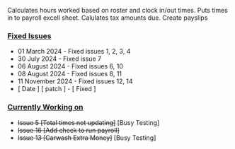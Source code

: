 Calculates hours worked based on roster and clock in/out times. 
Puts times in to payroll excell sheet.
Calulates tax amounts due.
Create payslips

### <ins>Fixed Issues</ins>

- 01 March 2024       - Fixed issues 1, 2, 3, 4
- 30 July 2024        - Fixed issue 7
- 06 August 2024      - Fixed issues 6, 10
- 08 August 2024      - Fixed issues 8, 11
- 11 November 2024    - Fixed issues 12, 14
- [ Date ]    [ patch ]   - [ Fixed ]  

### <ins>Currently Working on</ins>

- ~~Issue 5 [Total times not updating]~~ [Busy Testing]
- ~~Issue 16 [Add check to run payroll]~~
- ~~Issue 13 [Carwash Extra Money]~~ [Busy Testing]